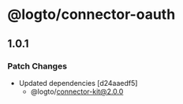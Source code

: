 # @logto/connector-oauth

## 1.0.1

### Patch Changes

- Updated dependencies [d24aaedf5]
  - @logto/connector-kit@2.0.0
